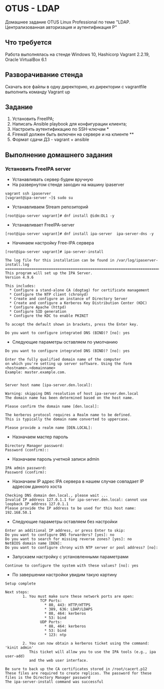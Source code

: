 # OTUS - LDAP
Домашнее задание OTUS Linux Professional по теме "LDAP. Централизованная авторизация и аутентификация P"

## Что требуется
Работа выполнялась на стенде Windows 10, Hashicorp Vagrant 2.2.19, Oracle VirtualBox 6.1

## Разворачивание стенда
Скачать все файлы в одну директорию, из директории с vagrantfile выполнить команду Vagrant up

## Задание
1. Установить FreeIPA;
2. Написать Ansible playbook для конфигурации клиента; 
3. Настроить аутентификацию по SSH-ключам *
4. Firewall должен быть включен на сервере и на клиенте **
5. Формат сдачи ДЗ - vagrant + ansible

## Выполнение домашнего задания
### Установить FreeIPA server 
* Устанавливать сервер будем вручную
* На развернутом стенде заходиv на машину ipaserver
```
vagrant ssh ipaserver
[vagrant@ipa-server ~]$ sudo su
```
* Устанавливаем Stream репозиторий
```
[root@ipa-server vagrant]# dnf install @idm:DL1 -y
```
* Устанавливает FreeIPA-server
```
[root@ipa-server vagrant]# dnf install ipa-server  ipa-server-dns -y
```
* Начинаем настройку Free-IPA сервера
```
[root@ipa-server vagrant]# ipa-server-install

The log file for this installation can be found in /var/log/ipaserver-install.log
==============================================================================
This program will set up the IPA Server.
Version 4.9.6

This includes:
  * Configure a stand-alone CA (dogtag) for certificate management
  * Configure the NTP client (chronyd)
  * Create and configure an instance of Directory Server
  * Create and configure a Kerberos Key Distribution Center (KDC)
  * Configure Apache (httpd)
  * Configure SID generation
  * Configure the KDC to enable PKINIT

To accept the default shown in brackets, press the Enter key.

Do you want to configure integrated DNS (BIND)? [no]: yes
```
* Следующие параметры оставляем по умолчанию
```
Do you want to configure integrated DNS (BIND)? [no]: yes

Enter the fully qualified domain name of the computer
on which you're setting up server software. Using the form
<hostname>.<domainname>
Example: master.example.com.


Server host name [ipa-server.den.local]:
```
```
Warning: skipping DNS resolution of host ipa-server.den.local
The domain name has been determined based on the host name.

Please confirm the domain name [den.local]:
```
```
The kerberos protocol requires a Realm name to be defined.
This is typically the domain name converted to uppercase.

Please provide a realm name [DEN.LOCAL]:
```
* Назначаем мастер пароль
```
Directory Manager password:
Password (confirm)::
```
* Назначаем пароль учетной записи admin
```
IPA admin password:
Password (confirm):
```
* Назначаем IP адрес IPA сервера в нашем случае совпадает IP адресом данного хоста
```
Checking DNS domain den.local., please wait ...
Invalid IP address 127.0.1.1 for ipa-server.den.local: cannot use loopback IP address 127.0.1.1
Please provide the IP address to be used for this host name: 192.168.50.1
```
* Следующие параметры оставляем без настройки
```
Enter an additional IP address, or press Enter to skip:
Do you want to configure DNS forwarders? [yes]: no
Do you want to search for missing reverse zones? [yes]: no
NetBIOS domain name [DEN]:
Do you want to configure chrony with NTP server or pool address? [no]:
```
* Запускаем настройку с установленными параметрами
```
Continue to configure the system with these values? [no]: yes
```
* По завершении настройки увидим такую картину
```
Setup complete

Next steps:
        1. You must make sure these network ports are open:
                TCP Ports:
                  * 80, 443: HTTP/HTTPS
                  * 389, 636: LDAP/LDAPS
                  * 88, 464: kerberos
                  * 53: bind
                UDP Ports:
                  * 88, 464: kerberos
                  * 53: bind
                  * 123: ntp

        2. You can now obtain a kerberos ticket using the command: 'kinit admin'
           This ticket will allow you to use the IPA tools (e.g., ipa user-add)
           and the web user interface.

Be sure to back up the CA certificates stored in /root/cacert.p12
These files are required to create replicas. The password for these
files is the Directory Manager password
The ipa-server-install command was successful
```
